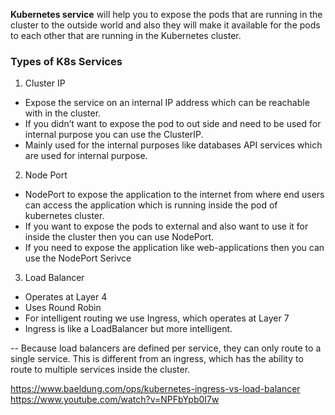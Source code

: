 <b>Kubernetes service</b> will help you to expose the pods that are running in the cluster to the outside world and also they will make it available for the pods to each other that are running in the Kubernetes cluster.



### Types of K8s Services

1. Cluster IP
  * Expose the service on an internal IP address which can be reachable with in the cluster.
  * If you didn’t want to expose the pod to out side and need to be used for internal purpose you can use the ClusterIP.
  * Mainly used for the internal purposes like databases API services which are used for internal purpose.


2. Node Port
  * NodePort to expose the application to the internet from where end users can access the application which is running inside the pod of kubernetes cluster.
  * If you want to expose the pods to external and also want to use it for inside the cluster then you can use NodePort.
  * If you need to expose the application like web-applications then you can use the NodePort Serivce


3. Load Balancer
  * Operates at Layer 4
  * Uses Round Robin
  * For intelligent routing we use Ingress, which operates at Layer 7
  * Ingress is like a LoadBalancer but more intelligent.


--
Because load balancers are defined per service, they can only route to a single service. This is different from an ingress, which has the ability to route to multiple services inside the cluster.


https://www.baeldung.com/ops/kubernetes-ingress-vs-load-balancer
https://www.youtube.com/watch?v=NPFbYpb0I7w
